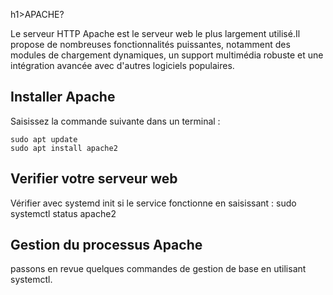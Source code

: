 h1>APACHE?</h1>
<p>Le serveur HTTP Apache est le serveur web le plus largement utilisé.Il propose de nombreuses fonctionnalités puissantes,
     notamment des modules de chargement dynamiques, un support multimédia robuste et une intégration avancée avec d'autres
      logiciels populaires.
</p>

<h2>Installer Apache</h2>
<p>Saisissez la commande suivante dans un terminal :

    sudo apt update
    sudo apt install apache2
</p>

<h2>Verifier votre serveur web</h2>
<p>Vérifier avec systemd init si le service fonctionne en saisissant : 
sudo systemctl status apache2</p>

<h2>Gestion du processus Apache</h2>
<p>passons en revue quelques commandes de gestion de base en utilisant systemctl.</p>

